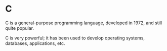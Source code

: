 # C



C is a general-purpose programming language, developed in 1972, and still quite popular.



C is very powerful; it has been used to develop operating systems, databases, applications, etc.